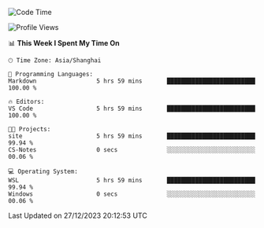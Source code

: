 <!--START_SECTION:waka-->
![Code Time](http://img.shields.io/badge/Code%20Time-1%2C438%20hrs%2049%20mins-blue)

![Profile Views](http://img.shields.io/badge/Profile%20Views-0-blue)

📊 **This Week I Spent My Time On** 

```text
🕑︎ Time Zone: Asia/Shanghai

💬 Programming Languages: 
Markdown                 5 hrs 59 mins       █████████████████████████   100.00 % 

🔥 Editors: 
VS Code                  5 hrs 59 mins       █████████████████████████   100.00 % 

🐱‍💻 Projects: 
site                     5 hrs 59 mins       █████████████████████████   99.94 % 
CS-Notes                 0 secs              ░░░░░░░░░░░░░░░░░░░░░░░░░   00.06 % 

💻 Operating System: 
WSL                      5 hrs 59 mins       █████████████████████████   99.94 % 
Windows                  0 secs              ░░░░░░░░░░░░░░░░░░░░░░░░░   00.06 % 
```


 Last Updated on 27/12/2023 20:12:53 UTC
<!--END_SECTION:waka-->